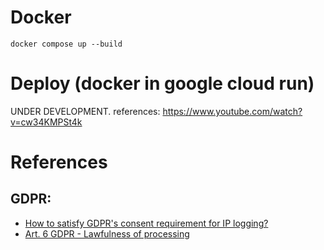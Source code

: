 # Docker

`docker compose up --build`

# Deploy (docker in google cloud run)

UNDER DEVELOPMENT.
references: https://www.youtube.com/watch?v=cw34KMPSt4k

# References

## GDPR:

- [How to satisfy GDPR's consent requirement for IP logging?](https://law.stackexchange.com/questions/28603/how-to-satisfy-gdprs-consent-requirement-for-ip-logging?newreg=0332f7641c8b4cb99659b2d4f9554d40)
- [Art. 6 GDPR - Lawfulness of processing](https://gdpr-info.eu/art-6-gdpr/)